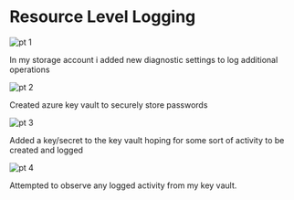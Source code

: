 # Resource Level Logging

![pt 1](https://github.com/garrick8jackson/Lab-5/assets/38325200/92bda64b-4958-4c81-9c28-243cda30058f)

In my storage account i added new diagnostic settings to log additional operations

![pt 2](https://github.com/garrick8jackson/Lab-5/assets/38325200/85734a1a-2398-4b62-8b64-c8bdfb759fc6)

Created azure key vault to securely store passwords

![pt 3](https://github.com/garrick8jackson/Lab-5/assets/38325200/06a50385-6042-4be3-ac8a-acf79750ff36)

Added a key/secret to the key vault hoping for some sort of activity to be created and logged

![pt 4](https://github.com/garrick8jackson/Lab-5/assets/38325200/fb884db7-cd9d-4c04-a1fa-bdd19a7d5ad1)

Attempted to observe any logged activity from my key vault.
